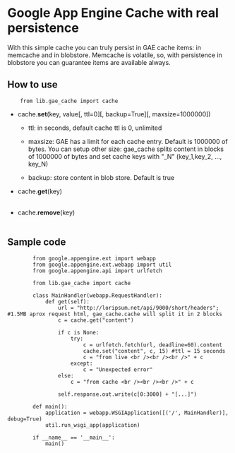 Google App Engine Cache with real persistence
==============================================

With this simple cache you can truly persist in GAE cache items: in memcache and in blobstore. Memcache is volatile, so, with persistence in blobstore you can guarantee items are available always.

How to use
-----------

		from lib.gae_cache import cache


* cache.**set**(key, value[, ttl=0][, backup=True][, maxsize=1000000])<br />  

	- ttl: in seconds, default cache ttl is 0, unlimited<br />  

	- maxsize: GAE has a limit for each cache entry. Default is 1000000 of bytes. You can setup other size: gae_cache splits content in blocks of 1000000 of bytes and set cache keys with "_N" (key_1,key_2, ..., key_N)<br />  

	- backup: store content in blob store. Default is true<br />   

* cache.**get**(key)<br /><br />  

* cache.**remove**(key)<br /><br />  


Sample code
------------

			from google.appengine.ext import webapp
			from google.appengine.ext.webapp import util
			from google.appengine.api import urlfetch

			from lib.gae_cache import cache

			class MainHandler(webapp.RequestHandler):
				def get(self):
					url = "http://loripsum.net/api/9000/short/headers"; #1.5MB aprox request html, gae_cache.cache will split it in 2 blocks
					c = cache.get("content") 
					
					if c is None:
						try:
							c = urlfetch.fetch(url, deadline=60).content
							cache.set("content", c, 15) #ttl = 15 seconds
							c = "from live <br /><br /><br />" + c
						except:
							c = "Unexpected error"		
					else:
						c = "from cache <br /><br /><br />" + c 

					self.response.out.write(c[0:3000] + "[...]")

			def main():
			    application = webapp.WSGIApplication([('/', MainHandler)], debug=True)
			    util.run_wsgi_app(application)

			if __name__ == '__main__':
			    main()